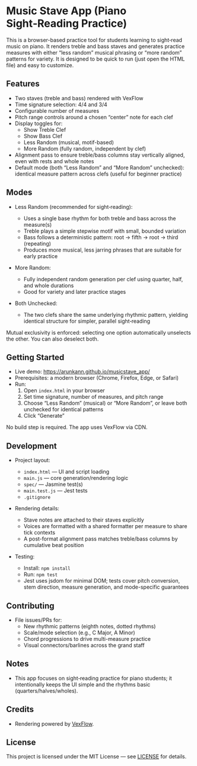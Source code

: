 # Music Stave App (Piano Sight‑Reading Practice)

This is a browser-based practice tool for students learning to sight‑read music on piano. It renders treble and bass staves and generates practice measures with either “less random” musical phrasing or “more random” patterns for variety. It is designed to be quick to run (just open the HTML file) and easy to customize.

## Features

- Two staves (treble and bass) rendered with VexFlow
- Time signature selection: 4/4 and 3/4
- Configurable number of measures
- Pitch range controls around a chosen “center” note for each clef
- Display toggles for:
  - Show Treble Clef
  - Show Bass Clef
  - Less Random (musical, motif-based)
  - More Random (fully random, independent by clef)
- Alignment pass to ensure treble/bass columns stay vertically aligned, even with rests and whole notes
- Default mode (both “Less Random” and “More Random” unchecked): identical measure pattern across clefs (useful for beginner practice)

## Modes

- Less Random (recommended for sight‑reading):
  - Uses a single base rhythm for both treble and bass across the measure(s)
  - Treble plays a simple stepwise motif with small, bounded variation
  - Bass follows a deterministic pattern: root → fifth → root → third (repeating)
  - Produces more musical, less jarring phrases that are suitable for early practice

- More Random:
  - Fully independent random generation per clef using quarter, half, and whole durations
  - Good for variety and later practice stages

- Both Unchecked:
  - The two clefs share the same underlying rhythmic pattern, yielding identical structure for simpler, parallel sight‑reading

Mutual exclusivity is enforced: selecting one option automatically unselects the other. You can also deselect both.

## Getting Started

- Live demo: https://arunkann.github.io/musicstave_app/
- Prerequisites: a modern browser (Chrome, Firefox, Edge, or Safari)
- Run:
  1. Open `index.html` in your browser
  2. Set time signature, number of measures, and pitch range
  3. Choose “Less Random” (musical) or “More Random”, or leave both unchecked for identical patterns
  4. Click “Generate”

No build step is required. The app uses VexFlow via CDN.

## Development

- Project layout:
  - `index.html` — UI and script loading
  - `main.js` — core generation/rendering logic
  - `spec/` — Jasmine test(s)
  - `main.test.js` — Jest tests
  - `.gitignore`

- Rendering details:
  - Stave notes are attached to their staves explicitly
  - Voices are formatted with a shared formatter per measure to share tick contexts
  - A post-format alignment pass matches treble/bass columns by cumulative beat position

- Testing:
  - Install: `npm install`
  - Run: `npm test`
  - Jest uses jsdom for minimal DOM; tests cover pitch conversion, stem direction, measure generation, and mode-specific guarantees

## Contributing

- File issues/PRs for:
  - New rhythmic patterns (eighth notes, dotted rhythms)
  - Scale/mode selection (e.g., C Major, A Minor)
  - Chord progressions to drive multi-measure practice
  - Visual connectors/barlines across the grand staff

## Notes

- This app focuses on sight‑reading practice for piano students; it intentionally keeps the UI simple and the rhythms basic (quarters/halves/wholes).

## Credits

- Rendering powered by [VexFlow](https://github.com/0xfe/vexflow).

## License

This project is licensed under the MIT License — see [LICENSE](LICENSE) for details.
